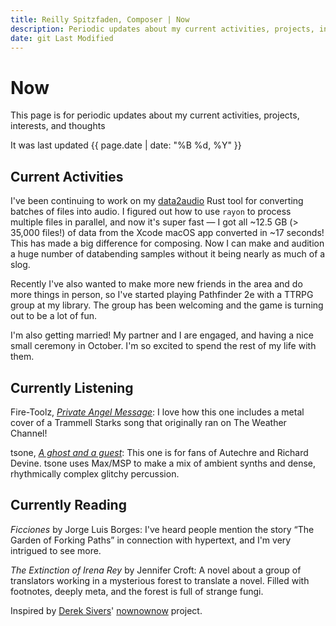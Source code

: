```yaml
---
title: Reilly Spitzfaden, Composer | Now
description: Periodic updates about my current activities, projects, interests, and thoughts
date: git Last Modified
---
```


<link rel="stylesheet" type="text/css" href="/styles/onecolumn.css" />

<h1 class="sectionHeader">Now</h1>

<article>

This page is for periodic updates about my current activities, projects, interests, and thoughts

It was last updated {{ page.date | date: "%B %d, %Y" }}

</article>

<article>
<h2 class="sectionHeader">Current Activities</h2>

I've been continuing to work on my [data2audio](https://github.com/reillypascal/data2audio) Rust tool for converting batches of files into audio. I figured out how to use `rayon` to process multiple files in parallel, and now it's super fast — I got all ~12.5 GB (\> 35,000 files!) of data from the Xcode macOS app converted in ~17 seconds! This has made a big difference for composing. Now I can make and audition a huge number of databending samples without it being nearly as much of a slog.

Recently I've also wanted to make more new friends in the area and do more things in person, so I've started playing Pathfinder 2e with a TTRPG group at my library. The group has been welcoming and the game is turning out to be a lot of fun.

I'm also getting married! My partner and I are engaged, and having a nice small ceremony in October. I'm so excited to spend the rest of my life with them.

</article>

<article>
<h2 class="sectionHeader">Currently Listening</h2>

Fire-Toolz, [_Private Angel Message_](https://fire-toolz.bandcamp.com/album/private-angel-message): I love how this one includes a metal cover of a Trammell Starks song that originally ran on The Weather Channel!

tsone, [_A ghost and a guest_](https://evel.bandcamp.com/album/a-ghost-and-a-guest): This one is for fans of Autechre and Richard Devine. tsone uses Max/MSP to make a mix of ambient synths and dense, rhythmically complex glitchy percussion.

</article>

<article>
<h2 class="sectionHeader">Currently Reading</h2>

_Ficciones_ by Jorge Luis Borges: I've heard people mention the story “The Garden of Forking Paths” in connection with hypertext, and I'm very intrigued to see more.

_The Extinction of Irena Rey_ by Jennifer Croft: A novel about a group of translators working in a mysterious forest to translate a novel. Filled with footnotes, deeply meta, and the forest is full of strange fungi.

</article>

<!-- <article>
<h2 class="sectionHeader">Statuslog</h2>

{% include "partials/statuslog-content.liquid" %}

</article> -->

<section>

Inspired by [Derek Sivers](https://sive.rs/)' [nownownow](https://nownownow.com/about) project.

</section>
